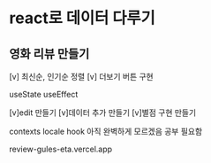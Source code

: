 # react로 데이터 다루기

## 영화 리뷰 만들기

[v] 최신순, 인기순 정렬
[v] 더보기 버튼 구현

useState
useEffect

[v]edit 만들기
[v]데이터 추가 만들기
[v]별점 구현 만들기


contexts
locale
hook  아직 완벽하게 모르겠음 공부 필요함


review-gules-eta.vercel.app
